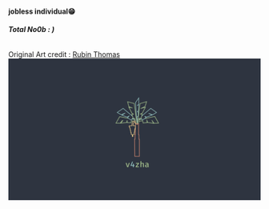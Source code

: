 #### **jobless individual😁**
###### **Total No0b : )**

Original Art credit : [ Rubin Thomas](https://dribbble.com/shots/3593216-Vazha-Banana-Tree)
![v4zha](/assets/v4zha_0.png)

